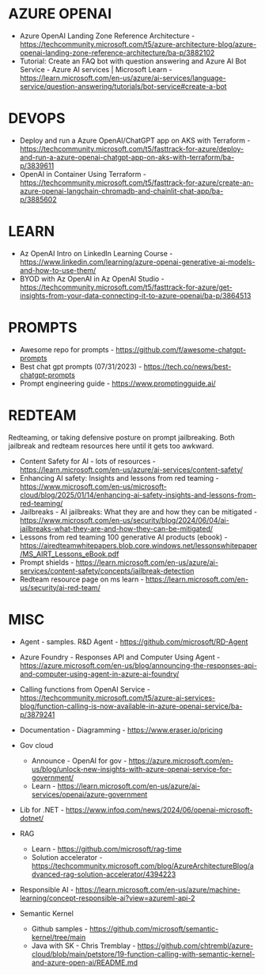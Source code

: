 # AZURE OPENAI

* Azure OpenAI Landing Zone Reference Architecture - https://techcommunity.microsoft.com/t5/azure-architecture-blog/azure-openai-landing-zone-reference-architecture/ba-p/3882102
* Tutorial: Create an FAQ bot with question answering and Azure AI Bot Service - Azure AI services | Microsoft Learn - https://learn.microsoft.com/en-us/azure/ai-services/language-service/question-answering/tutorials/bot-service#create-a-bot

# DEVOPS

* Deploy and run a Azure OpenAI/ChatGPT app on AKS with Terraform - https://techcommunity.microsoft.com/t5/fasttrack-for-azure/deploy-and-run-a-azure-openai-chatgpt-app-on-aks-with-terraform/ba-p/3839611
* OpenAI in Container Using Terraform - https://techcommunity.microsoft.com/t5/fasttrack-for-azure/create-an-azure-openai-langchain-chromadb-and-chainlit-chat-app/ba-p/3885602

# LEARN

* Az OpenAI Intro on LinkedIn Learning Course - https://www.linkedin.com/learning/azure-openai-generative-ai-models-and-how-to-use-them/
* BYOD with Az OpenAI in Az OpenAI Studio - https://techcommunity.microsoft.com/t5/fasttrack-for-azure/get-insights-from-your-data-connecting-it-to-azure-openai/ba-p/3864513

# PROMPTS

* Awesome repo for prompts - https://github.com/f/awesome-chatgpt-prompts
* Best chat gpt prompts (07/31/2023) - https://tech.co/news/best-chatgpt-prompts
* Prompt engineering guide - https://www.promptingguide.ai/

# REDTEAM

Redteaming, or taking defensive posture on prompt jailbreaking.  Both jailbreak and redteam resources here until it gets too awkward.

* Content Safety for AI - lots of resources - https://learn.microsoft.com/en-us/azure/ai-services/content-safety/ 
* Enhancing AI safety: Insights and lessons from red teaming - https://www.microsoft.com/en-us/microsoft-cloud/blog/2025/01/14/enhancing-ai-safety-insights-and-lessons-from-red-teaming/
* Jailbreaks - AI jailbreaks: What they are and how they can be mitigated - https://www.microsoft.com/en-us/security/blog/2024/06/04/ai-jailbreaks-what-they-are-and-how-they-can-be-mitigated/
* Lessons from red teaming 100 generative AI products (ebook) - https://airedteamwhitepapers.blob.core.windows.net/lessonswhitepaper/MS_AIRT_Lessons_eBook.pdf
* Prompt shields - https://learn.microsoft.com/en-us/azure/ai-services/content-safety/concepts/jailbreak-detection
* Redteam resource page on ms learn - https://learn.microsoft.com/en-us/security/ai-red-team/

# MISC

* Agent - samples. R&D Agent - https://github.com/microsoft/RD-Agent
* Azure Foundry - Responses API and Computer Using Agent - https://azure.microsoft.com/en-us/blog/announcing-the-responses-api-and-computer-using-agent-in-azure-ai-foundry/
* Calling functions from OpenAI Service - https://techcommunity.microsoft.com/t5/azure-ai-services-blog/function-calling-is-now-available-in-azure-openai-service/ba-p/3879241 
* Documentation - Diagramming - https://www.eraser.io/pricing
* Gov cloud
    * Announce - OpenAI for gov - https://azure.microsoft.com/en-us/blog/unlock-new-insights-with-azure-openai-service-for-government/
    * Learn - https://learn.microsoft.com/en-us/azure/ai-services/openai/azure-government
* Lib for .NET - https://www.infoq.com/news/2024/06/openai-microsoft-dotnet/
* RAG

    * Learn - https://github.com/microsoft/rag-time 
    * Solution accelerator - https://techcommunity.microsoft.com/blog/AzureArchitectureBlog/advanced-rag-solution-accelerator/4394223
* Responsible AI - https://learn.microsoft.com/en-us/azure/machine-learning/concept-responsible-ai?view=azureml-api-2
* Semantic Kernel
    * Github samples - https://github.com/microsoft/semantic-kernel/tree/main 
    * Java with SK - Chris Tremblay - https://github.com/chtrembl/azure-cloud/blob/main/petstore/19-function-calling-with-semantic-kernel-and-azure-open-ai/README.md